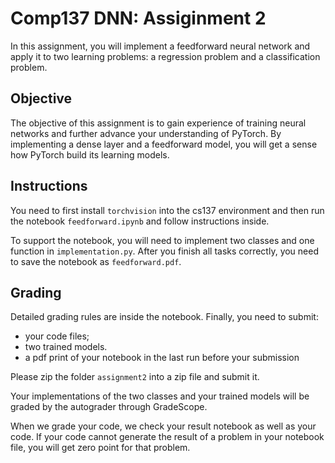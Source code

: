 # Comp137 DNN: Assiginment 2

In this assignment, you will implement a feedforward neural network and apply it to two learning problems: a regression problem and a classification problem.

## Objective

The objective of this assignment is to gain experience of training neural networks and further advance your understanding of PyTorch. By implementing a dense layer and a feedforward model, you will get a sense how PyTorch build its learning models.

## Instructions

You need to first install `torchvision` into the cs137 environment and then run the notebook `feedforward.ipynb` and follow instructions inside.

To support the notebook, you will need to implement two classes and one function in `implementation.py`. After you finish all tasks correctly, you need to
save the notebook as `feedforward.pdf`.

## Grading

Detailed grading rules are inside the notebook. Finally, you need to submit:
* your code files;
* two trained models.
* a pdf print of your notebook in the last run before your submission

Please zip the folder `assignment2` into a zip file and submit it.

Your implementations of the two classes and your trained models will be graded by the autograder through GradeScope.

When we grade your code, we check your result notebook as well as your code. If your code cannot generate the result of a problem in your notebook file, you will get zero point for that problem.
